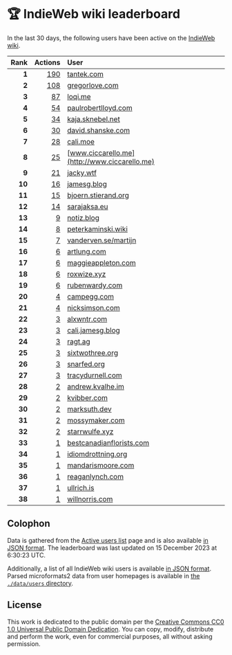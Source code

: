 # 🏆 IndieWeb wiki leaderboard

In the last 30 days, the following users have been active on the [IndieWeb wiki](https://indieweb.org).

| Rank | Actions | User |
|-----:|--------:|:-----|
| **1** | [190](https://indieweb.org/Special:Contributions/Tantek.com) | [tantek.com](http://tantek.com) |
| **2** | [108](https://indieweb.org/Special:Contributions/Gregorlove.com) | [gregorlove.com](http://gregorlove.com) |
| **3** | [87](https://indieweb.org/Special:Contributions/Loqi.me) | [loqi.me](http://loqi.me) |
| **4** | [54](https://indieweb.org/Special:Contributions/Paulrobertlloyd.com) | [paulrobertlloyd.com](http://paulrobertlloyd.com) |
| **5** | [34](https://indieweb.org/Special:Contributions/Kaja.sknebel.net) | [kaja.sknebel.net](http://kaja.sknebel.net) |
| **6** | [30](https://indieweb.org/Special:Contributions/David.shanske.com) | [david.shanske.com](http://david.shanske.com) |
| **7** | [28](https://indieweb.org/Special:Contributions/Cali.moe) | [cali.moe](http://cali.moe) |
| **8** | [25](https://indieweb.org/Special:Contributions/Www.ciccarello.me) | [www.ciccarello.me](http://www.ciccarello.me) |
| **9** | [21](https://indieweb.org/Special:Contributions/Jacky.wtf) | [jacky.wtf](http://jacky.wtf) |
| **10** | [16](https://indieweb.org/Special:Contributions/Jamesg.blog) | [jamesg.blog](http://jamesg.blog) |
| **11** | [15](https://indieweb.org/Special:Contributions/Bjoern.stierand.org) | [bjoern.stierand.org](http://bjoern.stierand.org) |
| **12** | [14](https://indieweb.org/Special:Contributions/Sarajaksa.eu) | [sarajaksa.eu](http://sarajaksa.eu) |
| **13** | [9](https://indieweb.org/Special:Contributions/Notiz.blog) | [notiz.blog](http://notiz.blog) |
| **14** | [8](https://indieweb.org/Special:Contributions/Peterkaminski.wiki) | [peterkaminski.wiki](http://peterkaminski.wiki) |
| **15** | [7](https://indieweb.org/Special:Contributions/Vanderven.se_martijn) | [vanderven.se/martijn](http://vanderven.se/martijn) |
| **16** | [6](https://indieweb.org/Special:Contributions/Artlung.com) | [artlung.com](http://artlung.com) |
| **17** | [6](https://indieweb.org/Special:Contributions/Maggieappleton.com) | [maggieappleton.com](http://maggieappleton.com) |
| **18** | [6](https://indieweb.org/Special:Contributions/Roxwize.xyz) | [roxwize.xyz](http://roxwize.xyz) |
| **19** | [6](https://indieweb.org/Special:Contributions/Rubenwardy.com) | [rubenwardy.com](http://rubenwardy.com) |
| **20** | [4](https://indieweb.org/Special:Contributions/Campegg.com) | [campegg.com](http://campegg.com) |
| **21** | [4](https://indieweb.org/Special:Contributions/Nicksimson.com) | [nicksimson.com](http://nicksimson.com) |
| **22** | [3](https://indieweb.org/Special:Contributions/Alxwntr.com) | [alxwntr.com](http://alxwntr.com) |
| **23** | [3](https://indieweb.org/Special:Contributions/Cali.jamesg.blog) | [cali.jamesg.blog](http://cali.jamesg.blog) |
| **24** | [3](https://indieweb.org/Special:Contributions/Ragt.ag) | [ragt.ag](http://ragt.ag) |
| **25** | [3](https://indieweb.org/Special:Contributions/Sixtwothree.org) | [sixtwothree.org](http://sixtwothree.org) |
| **26** | [3](https://indieweb.org/Special:Contributions/Snarfed.org) | [snarfed.org](http://snarfed.org) |
| **27** | [3](https://indieweb.org/Special:Contributions/Tracydurnell.com) | [tracydurnell.com](http://tracydurnell.com) |
| **28** | [2](https://indieweb.org/Special:Contributions/Andrew.kvalhe.im) | [andrew.kvalhe.im](http://andrew.kvalhe.im) |
| **29** | [2](https://indieweb.org/Special:Contributions/Kvibber.com) | [kvibber.com](http://kvibber.com) |
| **30** | [2](https://indieweb.org/Special:Contributions/Marksuth.dev) | [marksuth.dev](http://marksuth.dev) |
| **31** | [2](https://indieweb.org/Special:Contributions/Mossymaker.com) | [mossymaker.com](http://mossymaker.com) |
| **32** | [2](https://indieweb.org/Special:Contributions/Starrwulfe.xyz) | [starrwulfe.xyz](http://starrwulfe.xyz) |
| **33** | [1](https://indieweb.org/Special:Contributions/Bestcanadianflorists.com) | [bestcanadianflorists.com](http://bestcanadianflorists.com) |
| **34** | [1](https://indieweb.org/Special:Contributions/Idiomdrottning.org) | [idiomdrottning.org](http://idiomdrottning.org) |
| **35** | [1](https://indieweb.org/Special:Contributions/Mandarismoore.com) | [mandarismoore.com](http://mandarismoore.com) |
| **36** | [1](https://indieweb.org/Special:Contributions/Reaganlynch.com) | [reaganlynch.com](http://reaganlynch.com) |
| **37** | [1](https://indieweb.org/Special:Contributions/Ullrich.is) | [ullrich.is](http://ullrich.is) |
| **38** | [1](https://indieweb.org/Special:Contributions/Willnorris.com) | [willnorris.com](http://willnorris.com) |


## Colophon

Data is gathered from the [Active users list](https://indieweb.org/Special:ActiveUsers) page and is also available [in JSON format](https://github.com/jgarber623/indieweb-wiki-leaderboard/blob/main/data/leaderboard.json). The leaderboard was last updated on 15 December 2023 at 6:30:23 UTC.

Additionally, a list of all IndieWeb wiki users is available [in JSON format](https://github.com/jgarber623/indieweb-wiki-leaderboard/blob/main/data/users.json). Parsed microformats2 data from user homepages is available in [the `./data/users` directory](https://github.com/jgarber623/indieweb-wiki-leaderboard/blob/main/data/users).

## License

This work is dedicated to the public domain per the [Creative Commons CC0 1.0 Universal Public Domain Dedication](https://creativecommons.org/publicdomain/zero/1.0/). You can copy, modify, distribute and perform the work, even for commercial purposes, all without asking permission.
